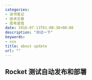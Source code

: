 ```yaml
---
categories:
- 读书笔记
- 技术文章
- 思考感悟
date: 2016-07-13T01:00:38+08:00
description: "测试一下"
keywords:
- xxx
title: about update
url: ""
---
```



## Rocket 测试自动发布和部署


